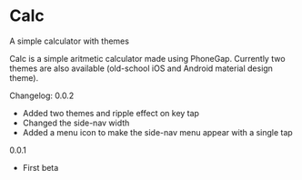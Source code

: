 # Calc
A simple calculator with themes

Calc is a simple aritmetic calculator made using PhoneGap. 
Currently two themes are also available (old-school iOS and Android material design theme).

Changelog:
0.0.2
- Added two themes and ripple effect on key tap
- Changed the side-nav width
- Added a menu icon to make the side-nav menu appear with a single tap

0.0.1
- First beta
